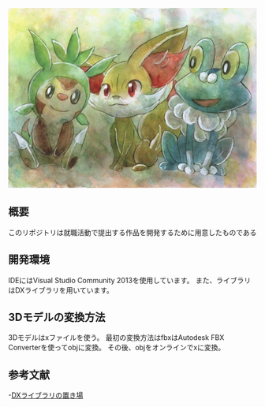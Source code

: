 ![](./xy_gosanke.jpg)

## 概要
このリポジトリは就職活動で提出する作品を開発するために用意したものである

## 開発環境
IDEにはVisual Studio Community 2013を使用しています。
また、ライブラリはDXライブラリを用いています。

## 3Dモデルの変換方法
3Dモデルはxファイルを使う。
最初の変換方法はfbxはAutodesk FBX Converterを使ってobjに変換。
その後、objをオンラインでxに変換。

## 参考文献
-[DXライブラリの置き場](http://dxlib.o.oo7.jp/)